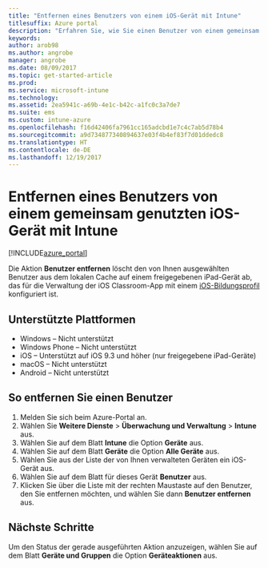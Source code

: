 ```yaml
---
title: "Entfernen eines Benutzers von einem iOS-Gerät mit Intune"
titlesuffix: Azure portal
description: "Erfahren Sie, wie Sie einen Benutzer von einem gemeinsam genutzten iOS-Gerät mit Intune entfernen."
keywords: 
author: arob98
ms.author: angrobe
manager: angrobe
ms.date: 08/09/2017
ms.topic: get-started-article
ms.prod: 
ms.service: microsoft-intune
ms.technology: 
ms.assetid: 2ea5941c-a69b-4e1c-b42c-a1fc0c3a7de7
ms.suite: ems
ms.custom: intune-azure
ms.openlocfilehash: f16d42406fa7961cc165adcbd1e7c4c7ab5d78b4
ms.sourcegitcommit: a9d734877340894637e03f4b4ef83f7d01ddedc8
ms.translationtype: HT
ms.contentlocale: de-DE
ms.lasthandoff: 12/19/2017
---
```

# <a name="remove-a-user-from-a-shared-ios-device-with-intune"></a>Entfernen eines Benutzers von einem gemeinsam genutzten iOS-Gerät mit Intune


[!INCLUDE[azure_portal](./includes/azure_portal.md)]

Die Aktion **Benutzer entfernen** löscht den von Ihnen ausgewählten Benutzer aus dem lokalen Cache auf einem freigegebenen iPad-Gerät ab, das für die Verwaltung der iOS Classroom-App mit einem [iOS-Bildungsprofil](education-settings-configure-ios.md) konfiguriert ist. 

## <a name="supported-platforms"></a>Unterstützte Plattformen

- Windows – Nicht unterstützt
- Windows Phone – Nicht unterstützt
- iOS – Unterstützt auf iOS 9.3 und höher (nur freigegebene iPad-Geräte)
- macOS – Nicht unterstützt
- Android – Nicht unterstützt

## <a name="how-to-remove-a-user"></a>So entfernen Sie einen Benutzer

1. Melden Sie sich beim Azure-Portal an.
2. Wählen Sie **Weitere Dienste** > **Überwachung und Verwaltung** > **Intune** aus.
3. Wählen Sie auf dem Blatt **Intune** die Option **Geräte** aus.
4. Wählen Sie auf dem Blatt **Geräte** die Option **Alle Geräte** aus.
5. Wählen Sie aus der Liste der von Ihnen verwalteten Geräten ein iOS-Gerät aus.
6. Wählen Sie auf dem Blatt für dieses Gerät **Benutzer** aus.
7. Klicken Sie über die Liste mit der rechten Maustaste auf den Benutzer, den Sie entfernen möchten, und wählen Sie dann **Benutzer entfernen** aus.

## <a name="next-steps"></a>Nächste Schritte

Um den Status der gerade ausgeführten Aktion anzuzeigen, wählen Sie auf dem Blatt **Geräte und Gruppen** die Option **Geräteaktionen** aus.
